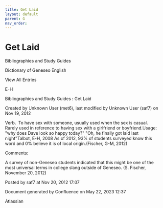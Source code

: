 ```yaml
---
title: Get Laid
layout: default
parent: G
nav_order:
---
```


# Get Laid

Bibliographies and Study Guides

Dictionary of Geneseo English

View All Entries

E-H

Bibliographies and Study Guides : Get Laid

Created by  Unknown User (met6), last modified by  Unknown User (saf7) on Nov 19, 2012

Verb.  To have sex with someone, usually used when the sex is casual.  Rarely used in reference to having sex with a girlfriend or boyfriend.Usage: &quot;why does Dave look so happy today?&quot; &quot;Oh, he finally got laid last night&quot;Talbot, E-H, 2008 As of 2012, 93% of students surveyed know this word and 0% believe it is of local origin.(Fischer, G-M, 2012)

Comments:

A survey of non-Geneseo students indicated that this might be one of the most universal terms in college slang outside of Geneseo. (S. Fischer, November 20, 2012)

Posted by saf7 at Nov 20, 2012 17:07

Document generated by Confluence on May 22, 2023 12:37

Atlassian
